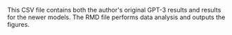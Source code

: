 This CSV file contains both the author's original GPT-3 results and results for the newer models. The RMD file performs data analysis and outputs the figures.
